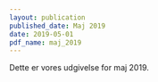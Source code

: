 ```yaml
---
layout: publication
published_date: Maj 2019
date: 2019-05-01
pdf_name: maj_2019
---
```


Dette er vores udgivelse for maj 2019.
